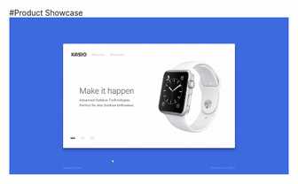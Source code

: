 #Product Showcase
![alt tag](https://raw.githubusercontent.com/lorrandavid/CSS-Snackables/master/product-showcase/animated.gif)
